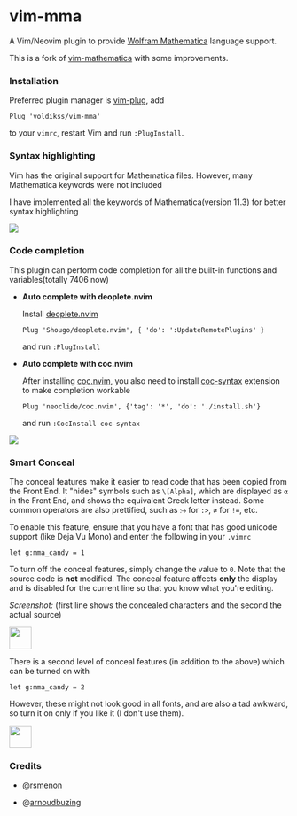 # vim-mma

A Vim/Neovim plugin to provide [Wolfram Mathematica](https://wolfram.com/language/) language support.

This is a fork of [vim-mathematica](https://github.com/rsmenon/vim-mathematica) with some improvements.

### Installation

Preferred plugin manager is [vim-plug](https://github.com/junegunn/vim-plug), add 

```vim
Plug 'voldikss/vim-mma'
```
to your `vimrc`, restart Vim and run `:PlugInstall`.

### Syntax highlighting

Vim has the original support for Mathematica files. However, many Mathematica keywords were not included

I have implemented all the keywords of Mathematica(version 11.3) for better syntax highlighting

![](https://user-images.githubusercontent.com/20282795/51797239-b7e20000-223a-11e9-8a06-aec35baaa01a.png)

### Code completion

This plugin can perform code completion for all the built-in functions and variables(totally 7406 now)

- **Auto complete with deoplete.nvim**

    Install [deoplete.nvim](https://github.com/Shougo/deoplete.nvim)

    ```vim
    Plug 'Shougo/deoplete.nvim', { 'do': ':UpdateRemotePlugins' }
    ```
    and run `:PlugInstall`

- **Auto complete with coc.nvim**

    After installing [coc.nvim](https://github.com/neoclide/coc.nvim/), you also need to install [coc-syntax](https://github.com/neoclide/coc-sources) extension to make completion workable

    ```vim
    Plug 'neoclide/coc.nvim', {'tag': '*', 'do': './install.sh'}
    ```
    and run `:CocInstall coc-syntax`

![](https://user-images.githubusercontent.com/20282795/51797535-79e7da80-2240-11e9-88ec-88aa9200c5f8.gif)

### Smart Conceal

The conceal features make it easier to read code that has been copied from the Front End. It "hides" symbols such as `\[Alpha]`, which are displayed as `α` in the Front End, and shows the equivalent Greek letter instead. Some common operators are also prettified, such as `⧴` for `:>`, `≠` for `!=`, etc.

To enable this feature, ensure that you have a font that has good unicode support (like Deja Vu Mono) and enter the following in your `.vimrc`

```
let g:mma_candy = 1
```
To turn off the conceal features, simply change the value to `0`. Note that the source code is **not** modified. The conceal feature affects **only** the display and is disabled for the current line so that you know what you're editing.

*Screenshot:* (first line shows the concealed characters and the second the actual source)

<img src="http://i.stack.imgur.com/NrWxO.png" height=40></img>

There is a second level of conceal features (in addition to the above) which can be turned on with

```
let g:mma_candy = 2
```
However, these might not look good in all fonts, and are also a tad awkward, so turn it on only if you like it (I don't use them).

<img src="http://i.stack.imgur.com/tZUcE.png" height=40></img>

### Credits

- @[rsmenon](https://github.com/rsmenon)

- @[arnoudbuzing](https://github.com/arnoudbuzing)

